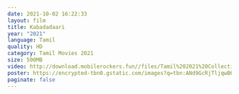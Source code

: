 ```yaml
---
date: 2021-10-02 16:22:33
layout: film
title: Kabadadaari
year: "2021"
language: Tamil
quality: HD
category: Tamil Movies 2021
size: 500MB
video: http://download.mobilerockers.fun//files/Tamil%202021%20Collection/Kabadadaari%20(2021)/Kabadadaari%20(2021)%20Full%20Movies/Kabadadaari%20(2021)%20HDRip/Kabadadaari%20(2021)%20HDRip%20Single%20Part.mp4
poster: https://encrypted-tbn0.gstatic.com/images?q=tbn:ANd9GcRjTljqwB64_IB_7o4gSbxk5Bn6V8GxYblgjQ&usqp=CAU
paginate: false
---
```

